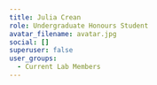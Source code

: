 ```yaml
---
title: Julia Crean
role: Undergraduate Honours Student
avatar_filename: avatar.jpg
social: []
superuser: false
user_groups:
  - Current Lab Members
---
```

